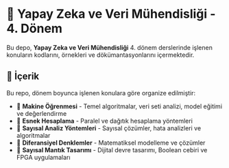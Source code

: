 # 🚀 Yapay Zeka ve Veri Mühendisliği - 4. Dönem 

Bu depo, **Yapay Zeka ve Veri Mühendisliği** 4. dönem  derslerinde işlenen konuların kodlarını, örnekleri ve dökümantasyonlarını içermektedir. 

## 📂 İçerik

Bu repo, dönem boyunca işlenen konulara göre organize edilmiştir:

- 📌 **Makine Öğrenmesi** - Temel algoritmalar, veri seti analizi, model eğitimi ve değerlendirme
- 📌 **Esnek Hesaplama** - Paralel ve dağıtık hesaplama yöntemleri
- 📌 **Sayısal Analiz Yöntemleri** - Sayısal çözümler, hata analizleri ve algoritmalar
- 📌 **Diferansiyel Denklemler** - Matematiksel modelleme ve çözümler
- 📌 **Sayısal Mantık Tasarımı** - Dijital devre tasarımı, Boolean cebiri ve FPGA uygulamaları

